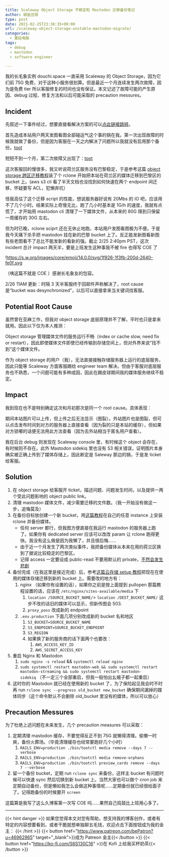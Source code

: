 ```yaml
---
title: Scaleway Object Storage 不稳定和 Mastodon 迁移备份笔记
author: 椒盐豆豉
type: post
date: 2021-02-25T23:38:35+00:00
url: /scaleway-object-storage-unstable-mastodon-migrate/
categories:
  - 重启电脑
tags:
  - debug
  - mastodon
  - software engineer

---
```

我的长毛象实例 douchi.space 一直采用 Scaleway 的 Object Storage，因为它们前 75G 免费，对于这种小服务很划算。但是最近一个月连续发生两次故障，因为是免费 tier 所以客服修复的时间也没有保证。本文记述了故障可能的产生原因、debug 过程、修复方法和以后可能采取的 precaution messures。

## Incident

先叙述一下事件经过，想要直接看解决方案的可以[点此链接跳转](#solution)。

首先造成本站用户两天发图看图全部碰运气这个事的锅在我。第一次出现故障的时候我就做了备份，但是因为客服在一天之内解决了问题所以我就没有启用那个备份。[toot](https://douchi.space/web/@mtfront/105652403331715601)

短短不到一个月，第二次故障又出现了：[toot](https://douchi.space/web/@mtfront/105779854532841128)

这次客服回的慢很多，我又听说荷兰区服务没有巴黎稳定，于是参考这篇 [object storage 跨区迁移教程](https://www.scaleway.com/en/docs/how-to-migrate-object-storage-buckets-with-rclone/)装了个 rclone 开始把本站在荷兰区的媒体迁移到巴黎区的 bucket 上。(aws s3 cli 看了半天文档也没找到如何快速在两个 endpoint 间迁移，怀疑要写 ACL，犯懒弃坑）

怪我高估了这个迁移 script 的性能，想说服务器好说有 20Mbs 的 IO 吧，应该用不了几个小时。结果实际上奇慢无比，跑了几小时基本是 1G/h 的速度，我就有点慌了，才开始用 mastodon cli 清理了一下媒体文件，从本来的 80G 降到只保留一周缓存的 30G 左右。

但为时已晚，rclone sciprt 还在无休止地跑，本站用户发图看图极为不便。于是我今天痛下杀手把 mastodon 挂在新的巴黎 bucket 上了。反正能发新图看新图有些老图看不了总比不能发新的看新的强。截止 2/25 2:40pm PST，这次 incident 总计 impact 两天半，要是上班发生这种事我不被 fire 也得写 COE 了

!https://s.w.org/images/core/emoji/14.0.0/svg/1f926-1f3fb-200d-2640-fe0f.svg

（咦这篇不就是 COE ）感谢长毛象友的包容。

2/26 11AM 更新：时隔 3 天半客服终于回邮件声称解决了，root cause 是“bucket was desynchronized”，以后可以直接拿来当关键词找客服。

## Potential Root Cause

虽然曾在亚麻工作，但我对 object storage 底层原理并不了解，平时也只是拿来就用。因此以下仅为本人推测：

Object storage 管理媒体文件的服务运行不畅（index or cache slow, need fix or restart），因此即使媒体文件即使已经传输到存储空间上，但对外界来说”找不到“这个媒体文件。

作为 object storage 的用户（我），无法直接接触存储服务器上运行的底层服务，因此只能等 Scaleway 方面客服踢给 engineer team 解决。但由于客服对底层服务也不熟悉，一个问题可能有多种成因，因此在踢皮球期间我的媒体服务继续不稳定。

## Impact

我到现在也不是特别确定这次和月初那次是同一个 root cause。具体表现：

期间本站图片可以上传，但上传之后无法显示（图裂）。外站图片也是图裂，但可以点击发布时间到对方的服务器上直接查看（因为裂的只是本站的缓存），但如果对方锁嘟的话便无法用此方法查看（因为去外站相当于匿名用户查看）。

我在后台 debug 则发现在 Scaleway console 里，有时候这个 object 会存在，有时候则不存在。此外 Mastodon sidekiq 里也没有 S3 相关错误，证明图片本身确实被正确上传到了媒体存储上，因此断定是 Saleway 那边的锅，于是发 ticket 给客服。

## Solution

1. 在 object storage 给客服开 ticket，描述问题、问题发生时间，以及提供一两个受此问题影响的 object public link。
2. 清理 mastodon 媒体文件，减少需要迁移的文件数。（我一开始没有做这一步，追悔莫及）
3. 在备份目标放创建一个新 bucket，用[这篇教程](https://www.scaleway.com/en/docs/how-to-migrate-object-storage-buckets-with-rclone/)在自己的任意 instance 上安装 rclone 并备份媒体。
    - 任何 server 都行，但我图方便直接在我运行 mastodon 的服务器上跑了。如果你有 dedicated server 应该可以改改 param 让 rclone 跑得更快。我没有这么做是因为我懒了，并且很后悔……
    - 由于近一个月发生了两次类似事件，我把备份媒体从本来在用的荷兰区换到了据说比较稳定的巴黎区。
    - 记得 access 一定要设成 public-read 不要用默认的 private，[不然会发生悲剧](../migrate-object-storage/)
4. 备份完成（在我这里是接近完成）后，参考[这篇云存储 setup 教程](https://pullopen.github.io/%E7%AB%99%E7%82%B9%E7%BB%B4%E6%8A%A4/2020/07/22/Move-mastodon-media-to-Scaleway.html)把现在在使用的媒体存储迁移到新的 bucket 上。需要改的地方有：
    1. nginx （如果你有设置的话），如果你之前是按上面提到 pullopen 那篇教程设置的话，应该在 `/etc/nginx/sites-available/media` 下
        1. `location /SOURCE_BUCKET_NAME/`> `location /DEST_BUCKET_NAME/` 这步不改的话旧的媒体可以显示，但新传图会 503.
        2. `proxy_pass` 改成新的 endpoint
    2. `.env.production` 下面几项分别改成新的 bucket 名和地区
        1. `S3_BUCKET=SOURCE_BUCKET_NAME`
        2. `S3_ENDPOINT=SOURCE_BUCKET_ENDPOINT`
        3. `S3_REGION`
        4. 如果换了新的服务商的话下面两个也要改：
            1. `AWS_ACCESS_KEY_ID`
            2. `AWS_SECRET_ACCESS_KEY`
5. 重启 Nginx 和 Mastodon
    1. `sudo nginx -s reload` && `systemctl reload nginx`
    2. `sudo systemctl restart mastodon-web && sudo systemctl restart mastodon-streaming && sudo systemctl restart mastodon-sidekiq` （不一定三个全部重启，但我一般怕出幺蛾子都一起重启）
6. 这时你的 Mastodon 就已经在使用新的 bucket 了，为了保险起见我会时不时再 run `rclone sync --progress old_bucket new_bucket` 确保期间漏掉的媒体同步（这个命令默认不会删除 old_bucket 里没有的媒体，所以可以放心）

## Precaution Messures

为了杜绝上述问题在未来发生，几个 precaution measures 可以采取：

1. 定期清理 mastodon 缓存，不要觉得反正不到 75G 就懒得清理。偷懒一时爽，备份火葬场。（毕竟清理缓存也经常要跑好几个小时）
    1. `RAILS_ENV=production ./bin/tootctl media remove --days 7 --verbose`
    2. `RAILS_ENV=production ./bin/tootctl media remove-orphans`
    3. `RAILS_ENV=production ./bin/tootctl preview_cards remove --days 7 --verbose`
2. 留一个备份 bucket，定期 run `rclone sync` 来备份，这样主 bucket 有问题时候可以快速 sync 然后切换到新 bucket 上。当然大家也可以做个 cron job 来定期自动备份，但是懒如我怎么会做这种事情呢……定期备份就已经很给面子了。记得跑备份的时候要开 `screen`

这篇算是我写了这么久博客第一次写 COE 吗……果然自己捣鼓比上班用心多了。

---
{{< hint danger >}}
如果您觉得本文对您有帮助，想支持我的博客创作，或者有特定的内容想要看到，或者干脆就想单独聊五毛钱，欢迎点击下面按钮成为我的金主：
{{< /hint >}}
{{< button href="https://www.patreon.com/bePatron?u=46962965" target="_blank">}}成为 Patreon 金主{{< /button >}}
{{< button href="https://ko-fi.com/S6S130C16" >}}在 Kofi 上给我买杯奶茶{{< /button >}}